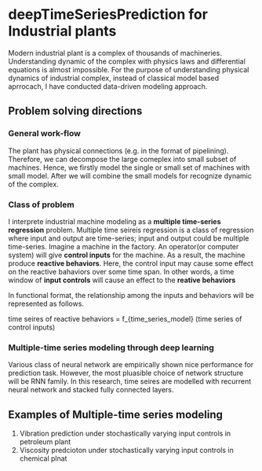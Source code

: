 # deepTimeSeriesPrediction for Industrial plants

Modern industrial plant is a complex of thousands of machineries. Understanding dynamic of the complex with physics laws and differential equations is almost impossible. For the purpose of understanding physical dynamics of industrial complex, instead of classical model based aprrocach, I have conducted data-driven modeling approach.

## Problem solving directions

### General work-flow

The plant has physical connections (e.g. in the format of pipelining). Therefore, we can decompose the large comeplex into small subset of machines. Hence, we firstly model the single or small set of machines with small model. After we will combine the small models for recognize dynamic of the complex.

### Class of problem

I interprete industrial machine modeling as a **multiple time-series regression** problem. Multiple time seireis regression is a class of regression where input and output are time-series; input and output could be multiple time-series. Imagine a machine in the factory. An operator(or computer system) will give **control inputs** for the machine. As a result, the machine produce **reactive behaviors**. Here, the control input may cause some effect on the reactive bahaviors over some time span. In other words, a time window of **input controls** will cause an effect to the **reative behaviors**

In functional format, the relationship among the inputs and behaviors will be represented as follows.

  time seires of reactive behaviors = f_{time_series_model} (time series of control inputs)

### Multiple-time series modeling through deep learning

Various class of neural network are empirically shown nice performance for prediction task. However, the most pluasible choice of network structure will be RNN family. In this research, time seires are modelled with recurrent neural network and stacked fully connected layers.

## Examples of Multiple-time series modeling

1. Vibration prediction under stochastically varying input controls in petroleum plant
2. Viscosity predcioton under stochastically varying input controls in chemical plnat
